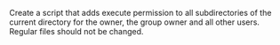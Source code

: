 Create a script that adds execute permission to all subdirectories of the current directory for the owner, the group owner and all other users. Regular files should not be changed.




